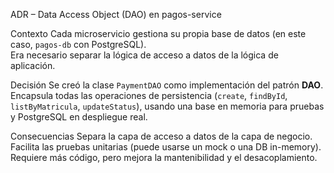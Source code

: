  ADR – Data Access Object (DAO) en pagos-service

Contexto
Cada microservicio gestiona su propia base de datos (en este caso, `pagos-db` con PostgreSQL).  
Era necesario separar la lógica de acceso a datos de la lógica de aplicación.

 Decisión
Se creó la clase `PaymentDAO` como implementación del patrón **DAO**.  
Encapsula todas las operaciones de persistencia (`create`, `findById`, `listByMatricula`, `updateStatus`), usando una base en memoria para pruebas y PostgreSQL en despliegue real.

Consecuencias
Separa la capa de acceso a datos de la capa de negocio.  
Facilita las pruebas unitarias (puede usarse un mock o una DB in-memory).  
Requiere más código, pero mejora la mantenibilidad y el desacoplamiento.
